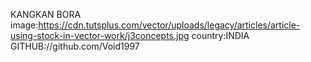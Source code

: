 KANGKAN BORA
image:https://cdn.tutsplus.com/vector/uploads/legacy/articles/article-using-stock-in-vector-work/j3concepts.jpg
country:INDIA
GITHUB://github.com/Void1997
